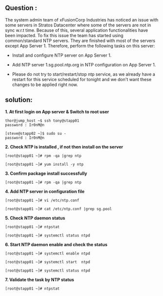 

 


## Question :  
The system admin team of xFusionCorp Industries has noticed an issue with some servers in Stratos Datacenter where some of the servers are not in sync w.r.t time. Because of this, several application functionalities have been impacted. To fix this issue the team has started using common/standard NTP servers. They are finished with most of the servers except App Server 1. Therefore, perform the following tasks on this server:

- Install and configure NTP server on App Server 1.

- Add NTP server 1.sg.pool.ntp.org in NTP configuration on App Server 1.

- Please do not try to start/restart/stop ntp service, as we already have a restart for this service scheduled for tonight and we don't want these changes to be applied right now.


## solution:

**1. At first login on App server   &  Switch to  root user**

```
thor@jump_host ~$ ssh tony@stapp01
password : Ir0nM@n

[steve@stapp02 ~]$ sudo su -
password : Ir0nM@n
```

**2. Check NTP is installed , if not then install on the server**

```
[root@stapp01 ~]# rpm -qa |grep ntp

[root@stapp01 ~]# yum install -y ntp
```

**3. Confirm package install successfully**

```
[root@stapp01 ~]# rpm -qa |grep ntp
```

**4. Add NTP server in configuration file**

```
[root@stapp01 ~]# vi /etc/ntp.conf 

[root@stapp01 ~]# cat /etc/ntp.conf |grep sg.pool
```

**5. Check NTP daemon status**  

```
[root@stapp01 ~]# ntpstat

[root@stapp01 ~]# systemctl status ntpd
```

**6. Start NTP daemon enable and check the status**

```
[root@stapp01 ~]# systemctl enable ntpd

[root@stapp01 ~]# systemctl start  ntpd

[root@stapp01 ~]# systemctl status ntpd
```

**7. Validate the task by NTP status**

```
[root@stapp01 ~]# ntpstat
```




